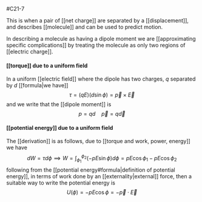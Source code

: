 #C21-7

This is when a pair of [[net charge]] are separated by a [[displacement]], and describes [[molecule]] and can be used to predict motion.

In describing a molecule as having a dipole moment we are [[approximating specific complications]] by treating the molecule as only two regions of [[electric charge]].

#### [[torque]] due to a uniform field
In a uniform [[electric field]] where the dipole has two charges, $q$ separated by $d$ [[formula|we have]]$$\tau = (qE)(d\sin\phi)=\vec{p}\times\vec{E}$$
and we write that the [[dipole moment]] is $$p=qd \ \ \ \ \vec{p}=q\vec{d}$$
#### [[potential energy]] due to a uniform field
The [[derivation]] is as follows, due to [[torque and work, power, energy]] we have $$dW = \tau d\phi \implies W=\int_{\phi_1}^{\phi_2}(-pE\sin\phi)d\phi=pE\cos\phi_1 - pE\cos\phi_2$$
following from the [[potential energy#formula|definition of potential energy]], in terms of work done by an [[externality|external]] force, then a suitable way to write the potential energy is $$U(\phi)=-pE\cos\phi=-\vec{p}\cdot\vec{E}$$
